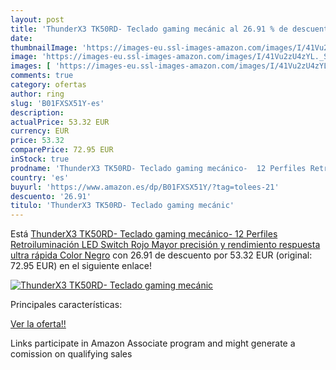```yaml
---
layout: post
title: 'ThunderX3 TK50RD- Teclado gaming mecánic al 26.91 % de descuento'
date: 
thumbnailImage: 'https://images-eu.ssl-images-amazon.com/images/I/41Vu2zU4zYL._SL200_.jpg'
image: 'https://images-eu.ssl-images-amazon.com/images/I/41Vu2zU4zYL._SL200_.jpg'
images: [ 'https://images-eu.ssl-images-amazon.com/images/I/41Vu2zU4zYL._SL200_.jpg' ]
comments: true
category: ofertas
author: ring
slug: 'B01FXSX51Y-es'
description:
actualPrice: 53.32 EUR
currency: EUR
price: 53.32
comparePrice: 72.95 EUR
inStock: true
prodname: 'ThunderX3 TK50RD- Teclado gaming mecánico-  12 Perfiles Retroiluminación LED  Switch Rojo  Mayor precisión y rendimiento  respuesta ultra rápida  Color Negro'
country: 'es'
buyurl: 'https://www.amazon.es/dp/B01FXSX51Y/?tag=tolees-21'
descuento: '26.91'
titulo: 'ThunderX3 TK50RD- Teclado gaming mecánic'
---
```


Está [ThunderX3 TK50RD- Teclado gaming mecánico-  12 Perfiles Retroiluminación LED  Switch Rojo  Mayor precisión y rendimiento  respuesta ultra rápida  Color Negro](https://www.amazon.es/dp/B01FXSX51Y/?tag=tolees-21) con 26.91 de descuento por 53.32 EUR (original: 72.95 EUR) en el siguiente enlace!

[![ThunderX3 TK50RD- Teclado gaming mecánic](https://images-eu.ssl-images-amazon.com/images/I/41Vu2zU4zYL._SL200_.jpg)](https://www.amazon.es/dp/B01FXSX51Y/?tag=tolees-21)

Principales características:


[Ver la oferta!!](https://www.amazon.es/dp/B01FXSX51Y/?tag=tolees-21)

Links participate in Amazon Associate program and might generate a comission on qualifying sales


